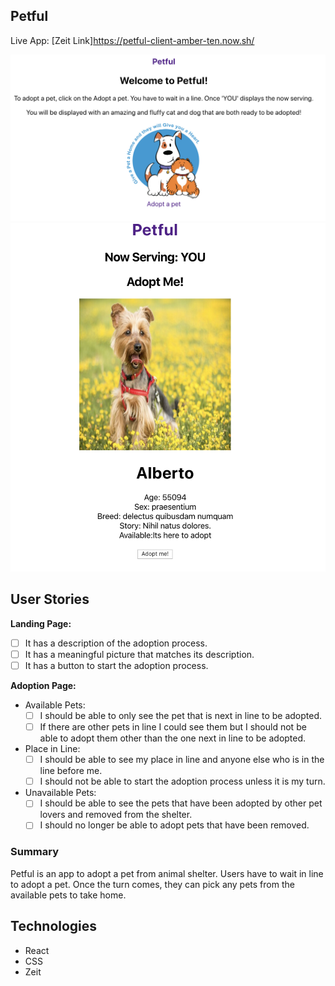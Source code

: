 ## Petful 


Live App: [Zeit Link]https://petful-client-amber-ten.now.sh/

![](landingPage.png)
![](dashboard.png)

## User Stories
**Landing Page:**
  - [ ] It has a description of the adoption process.
  - [ ] It has a meaningful picture that matches its description.
  - [ ] It has a button to start the adoption process.

**Adoption Page:**
- Available Pets:
  - [ ] I should be able to only see the pet that is next in line to be adopted.
  - [ ] If there are other pets in line I could see them but I should not be able to adopt them other than the one next in line to be adopted.
- Place in Line:
  - [ ] I should be able to see my place in line and anyone else who is in the line before me.
  - [ ] I should not be able to start the adoption process unless it is my turn.
- Unavailable Pets:
  - [ ] I should be able to see the pets that have been adopted by other pet lovers and removed from the shelter.
  - [ ] I should no longer be able to adopt pets that have been removed.

### Summary

Petful is an app to adopt a pet from animal shelter. Users have to wait in line to adopt
a pet. Once the turn comes, they can pick any
pets from the available pets to take home.  


## Technologies

- React
- CSS
- Zeit 
